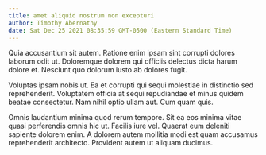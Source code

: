 ```yaml
---
title: amet aliquid nostrum non excepturi
author: Timothy Abernathy
date: Sat Dec 25 2021 08:35:59 GMT-0500 (Eastern Standard Time)
---
```

Quia accusantium sit autem. Ratione enim ipsam sint corrupti dolores laborum odit ut. Doloremque dolorem qui officiis delectus dicta harum dolore et. Nesciunt quo dolorum iusto ab dolores fugit.

 Voluptas ipsam nobis ut. Ea et corrupti qui sequi molestiae in distinctio sed reprehenderit. Voluptatem officia at sequi repudiandae et minus quidem beatae consectetur. Nam nihil optio ullam aut. Cum quam quis.

 Omnis laudantium minima quod rerum tempore. Sit ea eos minima vitae quasi perferendis omnis hic ut. Facilis iure vel. Quaerat eum deleniti sapiente dolorem enim. A dolorem autem mollitia modi est quam accusamus reprehenderit architecto. Provident autem ut aliquam ducimus.